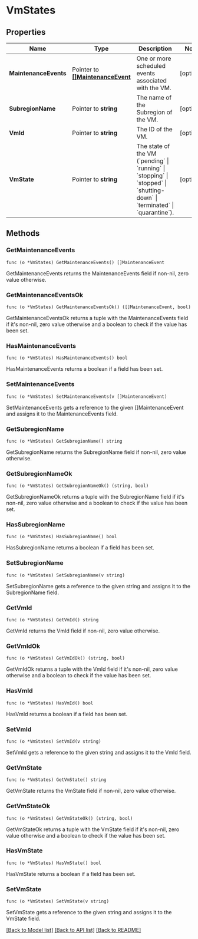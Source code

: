 # VmStates

## Properties

Name | Type | Description | Notes
------------ | ------------- | ------------- | -------------
**MaintenanceEvents** | Pointer to [**[]MaintenanceEvent**](MaintenanceEvent.md) | One or more scheduled events associated with the VM. | [optional] 
**SubregionName** | Pointer to **string** | The name of the Subregion of the VM. | [optional] 
**VmId** | Pointer to **string** | The ID of the VM. | [optional] 
**VmState** | Pointer to **string** | The state of the VM (&#x60;pending&#x60; \\| &#x60;running&#x60; \\| &#x60;stopping&#x60; \\| &#x60;stopped&#x60; \\| &#x60;shutting-down&#x60; \\| &#x60;terminated&#x60; \\| &#x60;quarantine&#x60;). | [optional] 

## Methods

### GetMaintenanceEvents

`func (o *VmStates) GetMaintenanceEvents() []MaintenanceEvent`

GetMaintenanceEvents returns the MaintenanceEvents field if non-nil, zero value otherwise.

### GetMaintenanceEventsOk

`func (o *VmStates) GetMaintenanceEventsOk() ([]MaintenanceEvent, bool)`

GetMaintenanceEventsOk returns a tuple with the MaintenanceEvents field if it's non-nil, zero value otherwise
and a boolean to check if the value has been set.

### HasMaintenanceEvents

`func (o *VmStates) HasMaintenanceEvents() bool`

HasMaintenanceEvents returns a boolean if a field has been set.

### SetMaintenanceEvents

`func (o *VmStates) SetMaintenanceEvents(v []MaintenanceEvent)`

SetMaintenanceEvents gets a reference to the given []MaintenanceEvent and assigns it to the MaintenanceEvents field.

### GetSubregionName

`func (o *VmStates) GetSubregionName() string`

GetSubregionName returns the SubregionName field if non-nil, zero value otherwise.

### GetSubregionNameOk

`func (o *VmStates) GetSubregionNameOk() (string, bool)`

GetSubregionNameOk returns a tuple with the SubregionName field if it's non-nil, zero value otherwise
and a boolean to check if the value has been set.

### HasSubregionName

`func (o *VmStates) HasSubregionName() bool`

HasSubregionName returns a boolean if a field has been set.

### SetSubregionName

`func (o *VmStates) SetSubregionName(v string)`

SetSubregionName gets a reference to the given string and assigns it to the SubregionName field.

### GetVmId

`func (o *VmStates) GetVmId() string`

GetVmId returns the VmId field if non-nil, zero value otherwise.

### GetVmIdOk

`func (o *VmStates) GetVmIdOk() (string, bool)`

GetVmIdOk returns a tuple with the VmId field if it's non-nil, zero value otherwise
and a boolean to check if the value has been set.

### HasVmId

`func (o *VmStates) HasVmId() bool`

HasVmId returns a boolean if a field has been set.

### SetVmId

`func (o *VmStates) SetVmId(v string)`

SetVmId gets a reference to the given string and assigns it to the VmId field.

### GetVmState

`func (o *VmStates) GetVmState() string`

GetVmState returns the VmState field if non-nil, zero value otherwise.

### GetVmStateOk

`func (o *VmStates) GetVmStateOk() (string, bool)`

GetVmStateOk returns a tuple with the VmState field if it's non-nil, zero value otherwise
and a boolean to check if the value has been set.

### HasVmState

`func (o *VmStates) HasVmState() bool`

HasVmState returns a boolean if a field has been set.

### SetVmState

`func (o *VmStates) SetVmState(v string)`

SetVmState gets a reference to the given string and assigns it to the VmState field.


[[Back to Model list]](../README.md#documentation-for-models) [[Back to API list]](../README.md#documentation-for-api-endpoints) [[Back to README]](../README.md)


